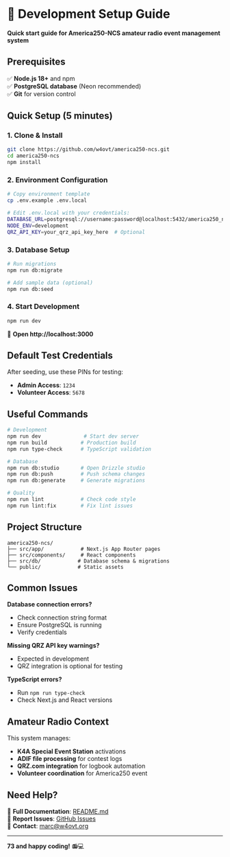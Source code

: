 # 🚀 Development Setup Guide

**Quick start guide for America250-NCS amateur radio event management system**

## Prerequisites

✅ **Node.js 18+** and npm  
✅ **PostgreSQL database** (Neon recommended)  
✅ **Git** for version control  

## Quick Setup (5 minutes)

### 1. Clone & Install
```bash
git clone https://github.com/w4ovt/america250-ncs.git
cd america250-ncs
npm install
```

### 2. Environment Configuration
```bash
# Copy environment template
cp .env.example .env.local

# Edit .env.local with your credentials:
DATABASE_URL=postgresql://username:password@localhost:5432/america250_ncs
NODE_ENV=development
QRZ_API_KEY=your_qrz_api_key_here  # Optional
```

### 3. Database Setup
```bash
# Run migrations
npm run db:migrate

# Add sample data (optional)
npm run db:seed
```

### 4. Start Development
```bash
npm run dev
```

🎉 **Open http://localhost:3000**

## Default Test Credentials

After seeding, use these PINs for testing:

- **Admin Access**: `1234`
- **Volunteer Access**: `5678`

## Useful Commands

```bash
# Development
npm run dev              # Start dev server
npm run build           # Production build
npm run type-check      # TypeScript validation

# Database
npm run db:studio       # Open Drizzle studio
npm run db:push         # Push schema changes
npm run db:generate     # Generate migrations

# Quality
npm run lint            # Check code style
npm run lint:fix        # Fix lint issues
```

## Project Structure

```
america250-ncs/
├── src/app/            # Next.js App Router pages
├── src/components/     # React components
├── src/db/            # Database schema & migrations
└── public/            # Static assets
```

## Common Issues

**Database connection errors?**
- Check connection string format
- Ensure PostgreSQL is running
- Verify credentials

**Missing QRZ API key warnings?**
- Expected in development
- QRZ integration is optional for testing

**TypeScript errors?**
- Run `npm run type-check`
- Check Next.js and React versions

## Amateur Radio Context

This system manages:
- **K4A Special Event Station** activations  
- **ADIF file processing** for contest logs  
- **QRZ.com integration** for logbook automation  
- **Volunteer coordination** for America250 event  

## Need Help?

📖 **Full Documentation**: [README.md](./README.md)  
🐛 **Report Issues**: [GitHub Issues](https://github.com/w4ovt/america250-ncs/issues)  
📧 **Contact**: marc@w4ovt.org  

---

**73 and happy coding!** 📻💻 